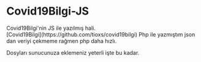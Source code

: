 # Covid19Bilgi-JS
<center><img https://i.hizliresim.com/Yk99jS.png></center>
Covid19Bilgi'nin JS ile yazılmış hali.<br>
[Covid19Bilgi](https://github.com/tioxs/covid19bilgi) Php ile yazmıştım json dan veriyi çekmeme rağmen php daha hızlı.<br>

Dosyları sunucunuza eklemeniz yeterli işte bu kadar.
